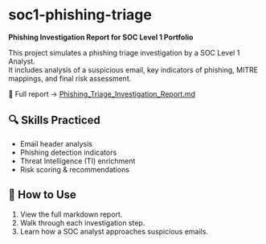 # soc1-phishing-triage

**Phishing Investigation Report for SOC Level 1 Portfolio**

This project simulates a phishing triage investigation by a SOC Level 1 Analyst.  
It includes analysis of a suspicious email, key indicators of phishing, MITRE mappings, and final risk assessment.

📄 Full report → [Phishing_Triage_Investigation_Report.md](Phishing_Triage_Investigation_Report.md)

## 🔍 Skills Practiced

- Email header analysis
- Phishing detection indicators
- Threat Intelligence (TI) enrichment
- Risk scoring & recommendations

## 🚀 How to Use

1. View the full markdown report.
2. Walk through each investigation step.
3. Learn how a SOC analyst approaches suspicious emails.
